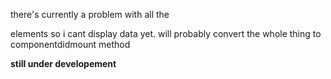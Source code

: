there's currently a problem with all the <p> elements so i cant display data yet.
will probably convert the whole thing to componentdidmount method
  
**still under developement**  
